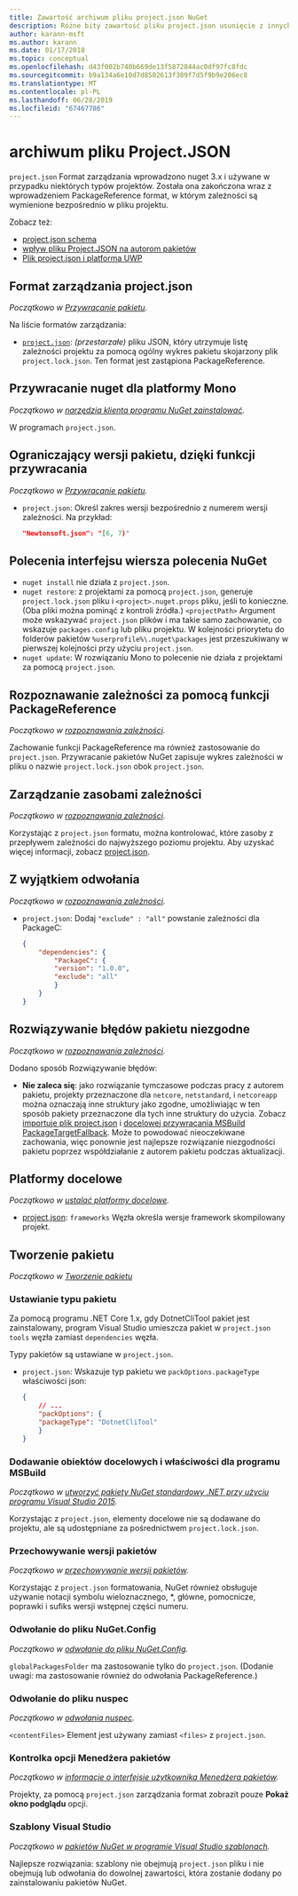 ```yaml
---
title: Zawartość archiwum pliku project.json NuGet
description: Różne bity zawartość pliku project.json usunięcie z innych obszarów dokumentacja programu NuGet.
author: karann-msft
ms.author: karann
ms.date: 01/17/2018
ms.topic: conceptual
ms.openlocfilehash: d43f002b740b669de13f5872844ac0df97fc8fdc
ms.sourcegitcommit: b9a134a6e10d7d8502613f389f7d5f9b9e206ec8
ms.translationtype: MT
ms.contentlocale: pl-PL
ms.lasthandoff: 06/28/2019
ms.locfileid: "67467786"
---
```

# <a name="projectjson-archive"></a>archiwum pliku Project.JSON

`project.json` Format zarządzania wprowadzono nuget 3.x i używane w przypadku niektórych typów projektów. Została ona zakończona wraz z wprowadzeniem PackageReference format, w którym zależności są wymienione bezpośrednio w pliku projektu.

Zobacz też:

- [project.json schema](project-json.md)
- [wpływ pliku Project.JSON na autorom pakietów](project-json-impact.md)
- [Plik project.json i platforma UWP](project-json-and-uwp.md)

## <a name="projectjson-management-format"></a>Format zarządzania project.json

*Początkowo w [Przywracanie pakietu](../what-is-nuget.md).*

Na liście formatów zarządzania:

- [`project.json`](project-json.md): *(przestarzałe)* pliku JSON, który utrzymuje listę zależności projektu za pomocą ogólny wykres pakietu skojarzony plik `project.lock.json`. Ten format jest zastąpiona PackageReference.

## <a name="nuget-restore-on-mono"></a>Przywracanie nuget dla platformy Mono

*Początkowo w [narzędzia klienta programu NuGet zainstalować](../install-nuget-client-tools.md).*

W programach `project.json`.

## <a name="constraining-package-versions-with-restore"></a>Ograniczający wersji pakietu, dzięki funkcji przywracania

*Początkowo w [Przywracanie pakietu](../consume-packages/package-restore.md#constrain-package-versions-with-restore).*

- `project.json`: Określ zakres wersji bezpośrednio z numerem wersji zależności. Na przykład:

    ```json
    "Newtonsoft.json": "[6, 7)"
    ```

## <a name="nuget-cli-commands"></a>Polecenia interfejsu wiersza polecenia NuGet

- `nuget install` nie działa z `project.json`.
- `nuget restore`: z projektami za pomocą `project.json`, generuje `project.lock.json` pliku i `<project>.nuget.props` pliku, jeśli to konieczne. (Oba pliki można pominąć z kontroli źródła.) `<projectPath>` Argument może wskazywać `project.json` plików i ma takie samo zachowanie, co wskazuje `packages.config` lub pliku projektu. W kolejności priorytetu do folderów pakietów `%userprofile%\.nuget\packages` jest przeszukiwany w pierwszej kolejności przy użyciu `project.json`.
- `nuget update`: W rozwiązaniu Mono to polecenie nie działa z projektami za pomocą `project.json`.

## <a name="dependency-resolution-with-packagereference"></a>Rozpoznawanie zależności za pomocą funkcji PackageReference

*Początkowo w [rozpoznawania zależności](../consume-packages/dependency-resolution.md#dependency-resolution-with-packagereference).*

Zachowanie funkcji PackageReference ma również zastosowanie do `project.json`. Przywracanie pakietów NuGet zapisuje wykres zależności w pliku o nazwie `project.lock.json` obok `project.json`.

## <a name="managing-dependency-assets"></a>Zarządzanie zasobami zależności

*Początkowo w [rozpoznawania zależności](../consume-packages/dependency-resolution.md#managing-dependency-assets).*

Korzystając z `project.json` formatu, można kontrolować, które zasoby z przepływem zależności do najwyższego poziomu projektu. Aby uzyskać więcej informacji, zobacz [project.json](project-json.md).

## <a name="excluding-references"></a>Z wyjątkiem odwołania

*Początkowo w [rozpoznawania zależności](../consume-packages/dependency-resolution.md#excluding-references).*

- `project.json`: Dodaj `"exclude" : "all"` powstanie zależności dla PackageC:

    ```json
    {
        "dependencies": {
            "PackageC": {
            "version": "1.0.0",
            "exclude": "all"
            }
        }
    }
    ```

## <a name="resolving-incompatible-package-errors"></a>Rozwiązywanie błędów pakietu niezgodne

*Początkowo w [rozpoznawania zależności](../consume-packages/dependency-resolution.md#resolving-incompatible-package-errors).*

Dodano sposób Rozwiązywanie błędów:

- **Nie zaleca się**: jako rozwiązanie tymczasowe podczas pracy z autorem pakietu, projekty przeznaczone dla `netcore`, `netstandard`, i `netcoreapp` można oznaczają inne struktury jako zgodne, umożliwiając w ten sposób pakiety przeznaczone dla tych inne struktury do użycia. Zobacz [importuje plik project.json](project-json.md#imports) i [docelowej przywracania MSBuild PackageTargetFallback](../reference/msbuild-targets.md#packagetargetfallback). Może to powodować nieoczekiwane zachowania, więc ponownie jest najlepsze rozwiązanie niezgodności pakietu poprzez współdziałanie z autorem pakietu podczas aktualizacji.

## <a name="target-frameworks"></a>Platformy docelowe

*Początkowo w [ustalać platformy docelowe](../reference/target-frameworks.md).*

- [project.json](project-json.md): `frameworks` Węzła określa wersje framework skompilowany projekt.

## <a name="creating-a-package"></a>Tworzenie pakietu

*Początkowo w [Tworzenie pakietu](../create-packages/creating-a-package.md)*

### <a name="setting-a-package-type"></a>Ustawianie typu pakietu

Za pomocą programu .NET Core 1.x, gdy DotnetCliTool pakiet jest zainstalowany, program Visual Studio umieszcza pakiet w `project.json` `tools` węzła zamiast `dependencies` węzła.

Typy pakietów są ustawiane w `project.json`.

- `project.json`: Wskazuje typ pakietu we `packOptions.packageType` właściwości json:

    ```json
    {
        // ...
        "packOptions": {
        "packageType": "DotnetCliTool"
        }
    }
    ```

### <a name="adding-targets-and-props-for-msbuild"></a>Dodawanie obiektów docelowych i właściwości dla programu MSBuild

*Początkowo w [utworzyć pakiety NuGet standardowy .NET przy użyciu programu Visual Studio 2015](../guides/create-net-standard-packages-vs2015.md).*

Korzystając z `project.json`, elementy docelowe nie są dodawane do projektu, ale są udostępniane za pośrednictwem `project.lock.json`.

### <a name="package-versioning"></a>Przechowywanie wersji pakietów

*Początkowo w [przechowywanie wersji pakietów](../reference/package-versioning.md).*

Korzystając z `project.json` formatowania, NuGet również obsługuje używanie notacji symbolu wieloznacznego, \*, główne, pomocnicze, poprawki i sufiks wersji wstępnej części numeru.

### <a name="nugetconfig-reference"></a>Odwołanie do pliku NuGet.Config

*Początkowo w [odwołanie do pliku NuGet.Config](../reference/nuget-config-file.md).*

`globalPackagesFolder` ma zastosowanie tylko do `project.json`. (Dodanie uwagi: ma zastosowanie również do odwołania PackageReference.)

### <a name="nuspec-file-reference"></a>Odwołanie do pliku nuspec

*Początkowo w [odwołania nuspec](../reference/nuspec.md).*

`<contentFiles>` Element jest używany zamiast `<files>` z `project.json`.

### <a name="package-manager-options-control"></a>Kontrolka opcji Menedżera pakietów

*Początkowo w [informacje o interfejsie użytkownika Menedżera pakietów](../tools/package-manager-ui.md).*

Projekty, za pomocą `project.json` zarządzania format zobrazit pouze **Pokaż okno podglądu** opcji.

### <a name="visual-studio-templates"></a>Szablony Visual Studio

*Początkowo w [pakietów NuGet w programie Visual Studio szablonach](../visual-studio-extensibility/visual-studio-templates.md).*

Najlepsze rozwiązania: szablony nie obejmują `project.json` pliku i nie obejmują lub odwołania do dowolnej zawartości, która zostanie dodany po zainstalowaniu pakietów NuGet.